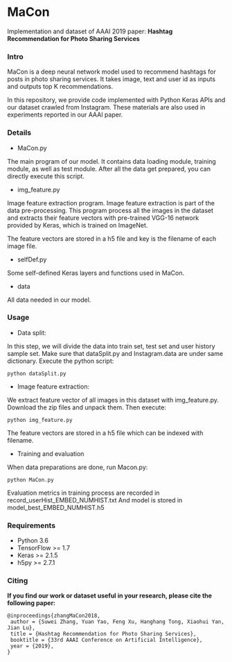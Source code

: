 # MaCon

Implementation and dataset of AAAI 2019 paper:
**Hashtag Recommendation for Photo Sharing Services**

### Intro

MaCon is a deep neural network model used to recommend hashtags for posts in
photo sharing services. It takes image, text and user id as inputs and outputs
top K recommendations.

In this repository, we provide code implemented with Python Keras APIs
and our dataset crawled from Instagram. These materials are also used in experiments
reported in our AAAI paper.

### Details

- MaCon.py

The main program of our model. It contains data loading module, training module, as well as test module.
After all the data get prepared, you can directly execute this script.

- img_feature.py

Image feature extraction program. Image feature extraction is part of the data pre-processing.
This program process all the images in the dataset and extracts their feature vectors with pre-trained
VGG-16 network provided by Keras, which is trained on ImageNet.

The feature vectors are stored in a h5 file and key is the filename of each image file.

- selfDef.py

Some self-defined Keras layers and functions used in MaCon.

- data

All data needed in our model.

### Usage

- Data split:

In this step, we will divide the data into train set, test set and user history sample set.
Make sure that dataSplit.py and Instagram.data are under same dictionary.
Execute the python script:
```
python dataSplit.py
```
- Image feature extraction:

We extract feature vector of all images in this dataset with img_feature.py.
Download the zip files and unpack them. Then execute:
```
python img_feature.py
```
The feature vectors are stored in a h5 file which can be indexed with filename.

- Training and evaluation

When data preparations are done, run Macon.py:
```
python MaCon.py
```
Evaluation metrics in training process are recorded in record_userHist_EMBED_NUMHIST.txt
And model is stored in model_best_EMBED_NUMHIST.h5


### Requirements

- Python 3.6
- TensorFlow >= 1.7
- Keras >= 2.1.5
- h5py >= 2.7.1

### Citing
**If you find our work or dataset useful in your research, please cite the following paper:**
```
@inproceedings{zhangMaCon2018,
 author = {Suwei Zhang, Yuan Yao, Feng Xu, Hanghang Tong, Xiaohui Yan, Jian Lu},
 title = {Hashtag Recommendation for Photo Sharing Services},
 booktitle = {33rd AAAI Conference on Artificial Intelligence},
 year = {2019},
}
```

